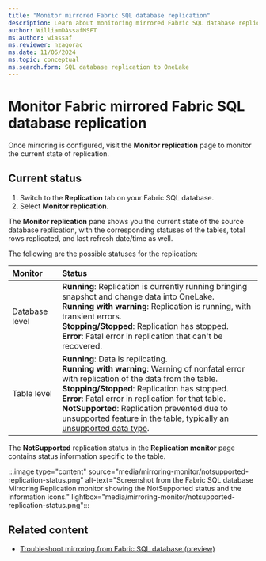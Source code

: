 ```yaml
---
title: "Monitor mirrored Fabric SQL database replication"
description: Learn about monitoring mirrored Fabric SQL database replication.
author: WilliamDAssafMSFT
ms.author: wiassaf
ms.reviewer: nzagorac
ms.date: 11/06/2024
ms.topic: conceptual
ms.search.form: SQL database replication to OneLake
---
```

# Monitor Fabric mirrored Fabric SQL database replication

Once mirroring is configured, visit the **Monitor replication** page to monitor the current state of replication.

## Current status

1. Switch to the **Replication** tab on your Fabric SQL database.
1. Select **Monitor replication**.

The **Monitor replication** pane shows you the current state of the source database replication, with the corresponding statuses of the tables, total rows replicated, and last refresh date/time as well.

The following are the possible statuses for the replication:

| **Monitor** | **Status** |
|:--|:--|
| Database level | **Running**: Replication is currently running bringing snapshot and change data into OneLake.<br/>**Running with warning**: Replication is running, with transient errors.</br>**Stopping/Stopped**: Replication has stopped.<br/>**Error**: Fatal error in replication that can't be recovered.|
| Table level | **Running**: Data is replicating.<br/>**Running with warning**: Warning of nonfatal error with replication of the data from the table.</br>**Stopping/Stopped**: Replication has stopped.<br/>**Error**: Fatal error in replication for that table.<br/>**NotSupported**: Replication prevented due to unsupported feature in the table, typically an [unsupported data type](mirroring-limitations.md). |

The **NotSupported** replication status in the **Replication monitor** page contains status information specific to the table.

:::image type="content" source="media/mirroring-monitor/notsupported-replication-status.png" alt-text="Screenshot from the Fabric SQL database Mirroring Replication monitor showing the NotSupported status and the information icons." lightbox="media/mirroring-monitor/notsupported-replication-status.png":::

## Related content

- [Troubleshoot mirroring from Fabric SQL database (preview)](mirroring-troubleshooting.md)
